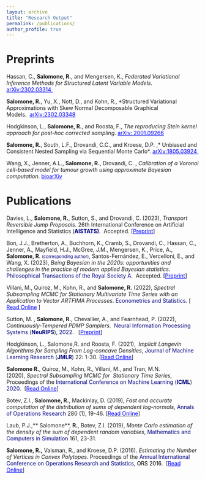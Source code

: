 ```yaml
---
layout: archive
title: "Research Output"
permalink: /publications/
author_profile: true
---
```


# Preprints
Hassan, C., **Salomone, R.**, and Mengersen, K., *Federated Variational Inference Methods for Structured Latent Variable Models*. <span style="color: #0000ff;"><a style="color: #0000ff;" href="https://arxiv.org/pdf/2302.03314.pdf">arXiv:2302.03314 </a></span>

**Salomone, R.**, Yu, X., Nott, D., and Kohn, R., *Structured Variational Approximations with Skew Normal Decomposable Graphical Models.  <span style="color: #0000ff;"><a style="color: #0000ff;" href="https://arxiv.org/pdf/2302.03348.pdf">arXiv:2302.03348</a></span>

Hodgkinson, L., **Salomone, R.**, and Roosta, F., *The reproducing Stein kernel approach for post-hoc corrected sampling*. <span style="color: #0000ff;"><a style="color: #0000ff;" href="https://arxiv.org/abs/2001.09266">arXiv: 2001.09266</a> </span> 

**Salomone, R.**, South, L.F., Drovandi, C.C., and Kroese, D.P. ,* Unbiased and Consistent Nested Sampling via Sequential Monte Carlo*. <span style="color: #0000ff;"><a style="color: #0000ff;" href="https://arxiv.org/abs/1805.03924">arXiv:1805.03924 </a></span>

Wang, X., Jenner, A.L., **Salomone, R.**, Drovandi, C. , *Calibration of a Voronoi cell-based model for tumour growth using approximate Bayesian computation*. <span style="color: #0000ff;"><a style="color: #0000ff;" href="https://www.biorxiv.org/content/biorxiv/early/2022/09/15/2022.09.13.507714.full.pdf">bioarXiv</a></span>

# Publications

Davies, L., **Salomone, R.**, Sutton, S., and Drovandi, C. (2023), *Transport Reversible Jump Proposals*. 26th International Conference on Artificial Intelligence and Statistics (<span style="color: #000080;">**AISTATS)**</span>.  Accepted. [<span style="color: #0000ff;"><a style="color: #0000ff;" href="https://arxiv.org/pdf/2210.12572.pdf">Preprint</a></span><a href="https://arxiv.org/pdf/2210.12572.pdf"></a>]

Bon, J.J., Bretherton, A., Buchhorn, K., Cramb, S., Drovandi, C., Hassan, C., Jenner, A., Mayfield, H.J., McGree, J.M., Mengersen, K., Price, A., **Salomone, R**. <span style="color: #000080;font-size:80%">(corresponding author)</span>, Santos-Fernández, E., Vercelloni, E., and Wang, X. (2023), *Being Bayesian in the 2020s: opportunities and challenges in the practice of modern applied Bayesian statistics*.  <span style="color: #000080;">Philosophical Transactions of the Royal Society A. </span> Accepted. <span style="color: #800080;"><span style="color: #000000;">[</span><span style="color: #0000ff;"><a style="color: #0000ff;" href="https://arxiv.org/pdf/2211.10029.pdf">Preprint</a></span><span style="color: #000000;">]</span></span>

Villani, M., Quiroz, M., Kohn, R., and **Salomone, R.** (2022), *Spectral Subsampling MCMC for Stationary Multivariate Time Series with an Application to Vector ARTFIMA Processes*. <span style="color:#000080;">Econometrics and Statistics</span>. [<span style="color: #0000ff;"> <a style="color: #0000ff;" href="https://www.sciencedirect.com/science/article/pii/S245230622200106X?via%3Dihub">Read Online</a></span> ]

Sutton, M. , **Salomone, R.**, Chevallier, A., and Fearnhead, P. (2022), *Continuously-Tempered PDMP Samplers*.  <span style="color: #000080;">Neural Information Processing Systems</span> (**<span style="color: #000080;">NeuRIPS</span>**)<span style="color: #000080;">, 2022</span>.   [<span style="color: #0000ff;"><a style="color: #0000ff;" href="https://arxiv.org/pdf/2205.09559.pdf">Preprint</a></span>]

<span class="auto-style5">Hodgkinson, L., Salomone,R. and Roosta, F. (2021),  *Implicit Langevin Algorithms for Sampling From Log-concave Densities*, <span style="color: #000080;">Journal of Machine Learning Research</span> (<span style="color: #000080;">**JMLR**</span>) 22: 1-30. [<span style="color: #0000ff;"><a style="color: #0000ff;" href="https://jmlr.org/papers/volume22/19-292/19-292.pdf">Read Online</a></span>]
</span>

**Salomone R.**, Quiroz, M., Kohn, R., Villani, M., and Tran, M.N. (2020), <i>Spectral Subsampling MCMC for  </i><i>Stationary Time Series,  </i>Proceedings of the <span style="color: #000080;">International Conference on Machine Learning</span> (<span style="color: #000080;">**ICML**</span>) <span style="color: #000080;">2020</span><i>. </i> [<span style="color: #0000ff;"><a style="color: #0000ff;" href="http://proceedings.mlr.press/v119/salomone20a/salomone20a.pdf">Read Online</a></span>]

Botev, Z.I., **Salomone, R.**, Mackinlay, D. (2019), *Fast and accurate computation of the distribution of sums of dependent log-normals*,  <span style="color: #000080;"> Annals of Operations Research</span> 280 (1), 19-46. [<a href="http://em.rdcu.be/wf/click?upn=lMZy1lernSJ7apc5DgYM8XPvDLtzxBOsgJ-2FnnYvoNXA-3D_2-2ByApDjSZoVqoI98JBevZxssm-2FD1Z8SDj3L6WtiRiwicw63AS-2FH8OWTqgRn0xyTuHBCWzk2l-2BVezvBaamD4eD1LocNz5y7JCSBi3NwjTPIJqACLrbskzKLrOfZVn8Dyvm84k6VUb-2Bt0HBhSfh5KTP2eGmAdOYqRVTVE4eBe2XcXl16q-2Fs7iXt13zJxw6OeQbyjdcqvVTjEvVsG0Fr6kmz4fOfXDyxzMWGqdpQwoY-2F0D8F8o8GZzCA29BxLo5gHh-2Fvfln6qYx0luQXGCY8KUTSw-3D-3D"><span style="color: #0000ff;">Read Online</span></a>]

Laub, P.J.,** Salomone**, **R.**, Botev, Z.I. (2019), *Monte Carlo estimation of the density of the sum of dependent random variables*, <span style="color: #000080;">Mathematics and Computers in Simulation</span> 161, 23-31.

**Salomone, R.,** Vaisman, R., and Kroese, D.P. (2016). *Estimating the Number of Vertices in Convex Polytopes*. Proceedings of the <span style="color: #000080;">Annual International Conference on Operations Research and Statistics</span>, <span style="color: #000000;">ORS 2016</span>.  [<span style="color: #0000ff;"><a style="color: #0000ff;" href="https://www.dropbox.com/s/fo4zk1kxcnex69b/ORS_2016_Proceedings_Paper_15.pdf?dl=0">Read Online</a></span>]